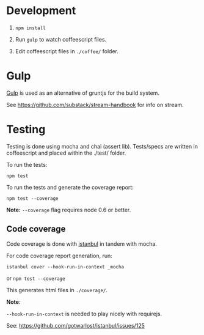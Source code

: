 Development
===========

1. `npm install`

2. Run `gulp` to watch coffeescript files.

3. Edit coffeescript files in `./coffee/` folder.

Gulp
====

[Gulp](https://github.com/wearefractal/gulp) is used as an alternative of gruntjs for the build system.

See https://github.com/substack/stream-handbook for info on stream.

Testing
=======

Testing is done using mocha and chai (assert lib). Tests/specs are written in coffeescript and placed within the ./test/ folder.

To run the tests:

`npm test`

To run the tests and generate the coverage report:

`npm test --coverage`

**Note:** `--coverage` flag requires node 0.6 or better.

## Code coverage

Code coverage is done with [istanbul](https://github.com/gotwarlost/istanbul) in tandem with mocha.

For code coverage report generation, run:

`istanbul cover --hook-run-in-context _mocha`

or `npm test --coverage`

This generates html files in `./coverage/`.

**Note**:

`--hook-run-in-context` is needed to play nicely with requirejs.

See: https://github.com/gotwarlost/istanbul/issues/125

